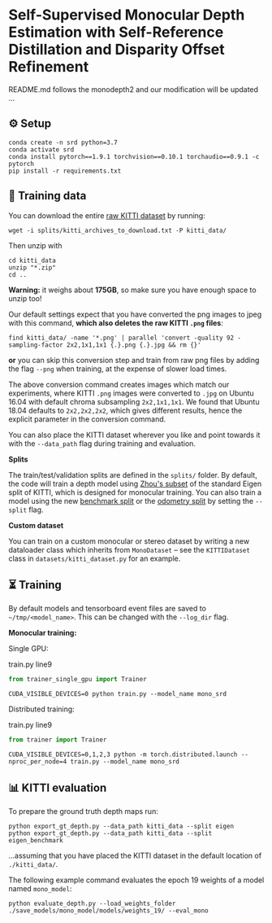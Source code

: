 # Self-Supervised Monocular Depth Estimation with Self-Reference Distillation and Disparity Offset Refinement

README.md follows the monodepth2 and our modification will be updated ...

## ⚙️ Setup

```shell
conda create -n srd python=3.7
conda activate srd
conda install pytorch==1.9.1 torchvision==0.10.1 torchaudio==0.9.1 -c pytorch
pip install -r requirements.txt
```

## 💾 Training data

You can download the entire [raw KITTI dataset](http://www.cvlibs.net/datasets/kitti/raw_data.php) by running:
```shell
wget -i splits/kitti_archives_to_download.txt -P kitti_data/
```
Then unzip with
```shell
cd kitti_data
unzip "*.zip"
cd ..
```
**Warning:** it weighs about **175GB**, so make sure you have enough space to unzip too!

Our default settings expect that you have converted the png images to jpeg with this command, **which also deletes the raw KITTI `.png` files**:
```shell
find kitti_data/ -name '*.png' | parallel 'convert -quality 92 -sampling-factor 2x2,1x1,1x1 {.}.png {.}.jpg && rm {}'
```
**or** you can skip this conversion step and train from raw png files by adding the flag `--png` when training, at the expense of slower load times.

The above conversion command creates images which match our experiments, where KITTI `.png` images were converted to `.jpg` on Ubuntu 16.04 with default chroma subsampling `2x2,1x1,1x1`.
We found that Ubuntu 18.04 defaults to `2x2,2x2,2x2`, which gives different results, hence the explicit parameter in the conversion command.

You can also place the KITTI dataset wherever you like and point towards it with the `--data_path` flag during training and evaluation.

**Splits**

The train/test/validation splits are defined in the `splits/` folder.
By default, the code will train a depth model using [Zhou's subset](https://github.com/tinghuiz/SfMLearner) of the standard Eigen split of KITTI, which is designed for monocular training.
You can also train a model using the new [benchmark split](http://www.cvlibs.net/datasets/kitti/eval_depth.php?benchmark=depth_prediction) or the [odometry split](http://www.cvlibs.net/datasets/kitti/eval_odometry.php) by setting the `--split` flag.


**Custom dataset**

You can train on a custom monocular or stereo dataset by writing a new dataloader class which inherits from `MonoDataset` – see the `KITTIDataset` class in `datasets/kitti_dataset.py` for an example.


## ⏳ Training

By default models and tensorboard event files are saved to `~/tmp/<model_name>`.
This can be changed with the `--log_dir` flag.


**Monocular training:**

Single GPU:

train.py line9
```py
from trainer_single_gpu import Trainer
```
```shell
CUDA_VISIBLE_DEVICES=0 python train.py --model_name mono_srd
```

Distributed training:

train.py line9
```py
from trainer import Trainer
```
```shell
CUDA_VISIBLE_DEVICES=0,1,2,3 python -m torch.distributed.launch --nproc_per_node=4 train.py --model_name mono_srd 
```



## 📊 KITTI evaluation

To prepare the ground truth depth maps run:
```shell
python export_gt_depth.py --data_path kitti_data --split eigen
python export_gt_depth.py --data_path kitti_data --split eigen_benchmark
```
...assuming that you have placed the KITTI dataset in the default location of `./kitti_data/`.

The following example command evaluates the epoch 19 weights of a model named `mono_model`:
```shell
python evaluate_depth.py --load_weights_folder ./save_models/mono_model/models/weights_19/ --eval_mono
```

